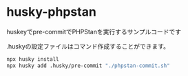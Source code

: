 # husky-phpstan

huskeyでpre-commitでPHPStanを実行するサンプルコードです

.huskyの設定ファイルはコマンド作成することができます。

```bash
npx husky install
npx husky add .husky/pre-commit "./phpstan-commit.sh"
```
